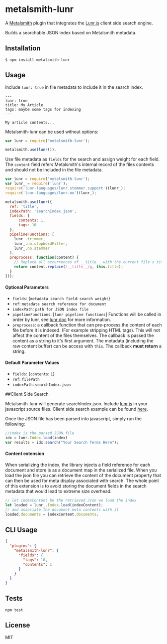 # metalsmith-lunr

A [Metalsmith](https://github.com/segmentio/metalsmith) plugin that integrates the [Lunr.js](http://lunrjs.com/) client side search engine.

Builds a searchable JSON index based on Metalsmith metadata.

## Installation

    $ npm install metalsmith-lunr

## Usage

Include `lunr: true` in file metadata to include it in the search index.

```
---
lunr: true
title: My Article
tags: maybe some tags for indexing
---

My article contents...
```

Metalsmith-lunr can be used without options:
```js
var lunr = require('metalsmith-lunr');

metalsmith.use(lunr()).
```

Use file metadata as `fields` for the search and assign weight for each field. The `content` field refers Metalsmith's internal record of the files contents and should not be included in the file metadata.

```js
var lunr = require('metalsmith-lunr');
var lunr_ = require('lunr');
require('lunr-languages/lunr.stemmer.support')(lunr_);
require('lunr-languages/lunr.no')(lunr_);

metalsmith.use(lunr({
  ref: 'title',
  indexPath: 'searchIndex.json',
  fields: {
      contents: 1,
      tags: 10
  },
  pipelineFunctions: [
    lunr_.trimmer,
    lunr_.no.stopWordFilter,
    lunr_.no.stemmer
  ],
  preprocess: function(content) {
    // Replace all occurrences of __title__ with the current file's title metadata.
    return content.replace(/__title__/g, this.title);
  }
}));
```

#### Optional Parameters

- `fields`: {`metadata search field`: `search weight`}
- `ref`: `metadata search reference for document`
- `indexPath`: `path for JSON index file`
- `pipelineFunctions`: [`lunr pipeline functions`] Functions will be called in order by lunr, see [lunr doc](http://lunrjs.com/docs/#Pipeline) for more information.
- `preprocess`: a callback function that can pre-process the content of each file before it is indexed. (For example stripping HTML tags). This will not affect the content of the files themselves. The callback is passed the content as a string to it's first argument. The metadata (including the raw content buffer) can be access with `this`. The callback **must return** a string.

#### Default Parameter Values

- `fields`: {`contents`: `1`}
- `ref`: `filePath`
- `indexPath`: `searchIndex.json`


##Client Side Search

Metalsmith-lunr will generate searchIndex.json. Include [lunr.js](https://raw.githubusercontent.com/olivernn/lunr.js/master/lunr.min.js) in your javascript source files. Client side search example can be found [here](http://lunrjs.com/example/).

Once the JSON file has been parsed into javascript, simply run the following:
```js
//index is the parsed JSON file
idx = lunr.Index.load(index)
var results = idx.search("Your Search Terms Here");
```

#### Content extension

When serializing the index, the library injects a field reference for each document
and store is as a document map in the serialized file. When you load the json file
you can retrieve the content of the document property that can then be used for
meta display associated with search. The whole point of this extension is to avoid
storing the document fields in the search metadata that would lead to extreme size
overhead.

```javascript
// let indexContent be the retrieved Json we load the index
let loaded = lunr_.Index.load(indexContent);
// and associate the document meta contents with it
loaded.documents = indexContent.documents;
```

## CLI Usage

```json
{
  "plugins": {
    "metalsmith-lunr": {
      "fields": {
        "tags": 10,
        "contents": 1
      }
    }
  }
}
```
## Tests

`npm test`

## License

  MIT
